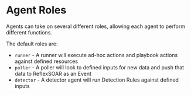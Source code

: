 # Agent Roles

Agents can take on several different roles, allowing each agent to perform different functions.  

The default roles are:

- `runner` - A runner will execute ad-hoc actions and playbook actions against defined resources
- `poller` - A poller will look to defined inputs for new data and push that data to ReflexSOAR as an Event
- `detector` - A detector agent will run Detection Rules against defined inputs